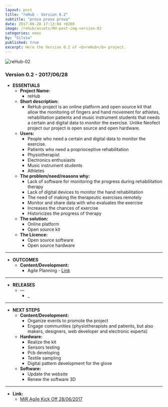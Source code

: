 ```yaml
---
layout: post
title: "reHub - Version 0.2"
subtitle: "prova prova prova"
date: 2017-06-28 17:13:04 +0200
image: /rehub/assets/RH-post-img-version-02
categories: news
by: "Silvia"
published: true
excerpt: Here the Version 0.2 of <b>reHub</b> project.
---
```


<img src="https://opencarecc.github.io/rehub/assets/RH-post-img-version-02.jpg" alt="reHub-02">

### Version 0.2 - 2017/06/28

* <b>ESSENTIALS</b>
	* <b>Project Name:</b>
		* reHub
	* <b>Short description:</b>
		* ReHub project is an online platform and open source kit that allow the monitoring of fingers and hand movement for athletes, rehabilitation patients and music instrument students that needs a certain and digital data to monitor the exercise. Unlike Neofect project our project is open source and open hardware.
	* <b>Users:</b>
		* People who need a certain and digital data to monitor the exercise.
		* Patients who need a proprioceptive rehabilitation
		* Physiotherapist
		* Electronics enthusiasts
		* Music instrument students
		* Athletes
	* <b>The problem/need/reasons why:</b>
		* Lack of software for monitoring the progress during rehabilitation therapy
		* Lack of digital devices to monitor the hand rehabilitation
		* The need of making the therapeutic exercises remotely
		* Monitor and share data with who evaluates the exercise
		* Increases the chances of exercise
		* Historicizes the progress of therapy
	* <b>The solution:</b>
		* Online platform
		* Open source kit
	* <b>The Licence:</b>
		* Open source software
		* Open source hardware

***

* <b>OUTCOMES</b>
	* <b>Content/Development:</b>
		* Agile Planning - [Link](https://edgeryders.eu/t/rehub---agile-kick-off-at-wemake/548)

***

* <b>RELEASES</b>
	* —
		* _

***

* <b>NEXT STEPS</b>
	* <b>Content/Development:</b>
		* Organize events to promote the project
		* Engage communities (physiotherapists and patients, but also makers, designers, web developer and electronic experts)
	* <b>Hardware: </b>
		* Realize the kit
		* Sensors testing
		* Pcb developing
		* Textile sampling
		* Digital pattern development for the glove
	* <b>Software:</b>
		* Update the website
		* Renew the software 3D

***

* <b>Link:</b>
  * [MIR Agile Kick Off 28/06/2017](https://edgeryders.eu/t/rehub---agile-kick-off-at-wemake/548)
